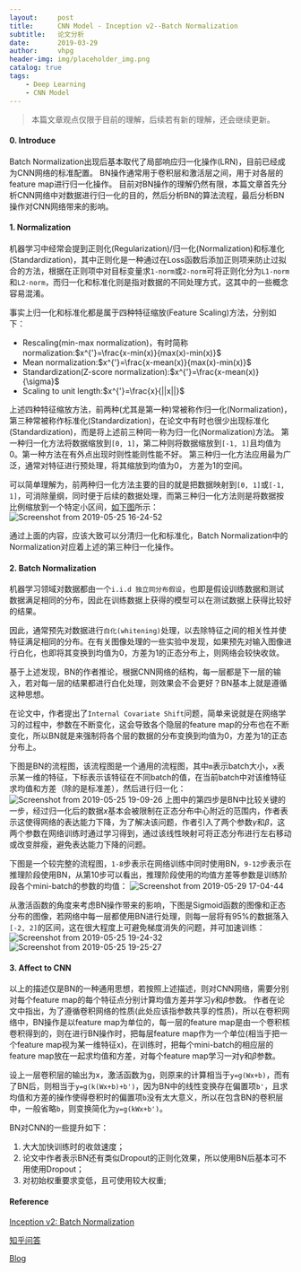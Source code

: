 ```yaml
---
layout:     post
title:      CNN Model - Inception v2--Batch Normalization
subtitle:   论文分析
date:       2019-03-29
author:     vhpg
header-img: img/placeholder_img.png
catalog: true
tags:
    - Deep Learning
    - CNN Model
---
```

> 本篇文章观点仅限于目前的理解，后续若有新的理解，还会继续更新。

#### 0. Introduce
Batch Normalization出现后基本取代了局部响应归一化操作(LRN)，目前已经成为CNN网络的标准配置。
BN操作通常用于卷积层和激活层之间，用于对各层的feature map进行归一化操作。
目前对BN操作的理解仍然有限，本篇文章首先分析CNN网络中对数据进行归一化的目的，然后分析BN的算法流程，最后分析BN操作对CNN网络带来的影响。

#### 1. Normalization
机器学习中经常会提到正则化(Regularization)/归一化(Normalization)和标准化(Standardization)，其中正则化是一种通过在Loss函数后添加正则项来防止过拟合的方法，根据在正则项中对目标变量求`1-norm`或`2-norm`可将正则化分为`L1-norm`和`L2-norm`，而归一化和标准化则是指对数据的不同处理方式，这其中的一些概念容易混淆。

事实上归一化和标准化都是属于四种特征缩放(Feature Scaling)方法，分别如下：
* Rescaling(min-max normalization)，有时简称normalization:$x^{'}=\frac{x-min(x)}{max(x)-min(x)}$
* Mean normalization:$x^{'}=\frac{x-mean(x)}{max(x)-min(x)}$
* Standardization(Z-score normalization):$x^{'}=\frac{x-mean(x)}{\sigma}$
* Scaling to unit length:$x^{'}=\frac{x}{||x||}$

上述四种特征缩放方法，前两种(尤其是第一种)常被称作归一化(Normalization)，第三种常被称作标准化(Standardization)，在论文中有时也很少出现标准化(Standardization)，而是将上述前三种同一称为归一化(Normalization)方法。
第一种归一化方法将数据缩放到`[0, 1]`，第二种则将数据缩放到`[-1, 1]`且均值为0。第一种方法在有外点出现时则性能则性能不好。
第三种归一化方法应用最为广泛，通常对特征进行预处理，将其缩放到均值为0， 方差为1的空间。

可以简单理解为，前两种归一化方法主要的目的就是把数据映射到`[0, 1]`或`[-1, 1]`，可消除量纲，同时便于后续的数据处理，而第三种归一化方法则是将数据按比例缩放到一个特定小区间，[如下图](https://www.cnblogs.com/skyfsm/p/8453498.html)所示：
![Screenshot from 2019-05-25 16-24-52](/assets/Screenshot%20from%202019-05-25%2016-24-52.png)

通过上面的内容，应该大致可以分清归一化和标准化，Batch Normalization中的Normalization对应着上述的第三种归一化操作。

#### 2. Batch Normalization
机器学习领域对数据都由一个`i.i.d 独立同分布假设`，也即是假设训练数据和测试数据满足相同的分布，因此在训练数据上获得的模型可以在测试数据上获得比较好的结果。

因此，通常预先对数据进行`白化(whitening)`处理，以去除特征之间的相关性并使特征满足相同的分布。在有关图像处理的一些实验中发现，如果预先对输入图像进行白化，也即将其变换到均值为0，方差为1的正态分布上，则网络会较快收敛。

基于上述发现，BN的作者推论，根据CNN网络的结构，每一层都是下一层的输入，若对每一层的结果都进行白化处理，则效果会不会更好？BN基本上就是遵循这种思想。

在论文中，作者提出了`Internal Covariate Shift`问题，简单来说就是在网络学习的过程中，参数在不断变化，这会导致各个隐层的feature map的分布也在不断变化，所以BN就是来强制将各个层的数据的分布变换到均值为0，方差为1的正态分布上。

下图是BN的流程图，该流程图是一个通用的流程图，其中`m`表示batch大小，`x`表示某一维的特征，下标表示该特征在不同batch的值，在当前batch中对该维特征求均值和方差（除的是标准差），然后进行归一化：
![Screenshot from 2019-05-25 19-09-26](/assets/Screenshot%20from%202019-05-25%2019-09-26.png)
上图中的第四步是BN中比较关键的一步，经过归一化后的数据$x$基本会被限制在正态分布中心附近的范围内，作者表示这使得网络的表达能力下降，为了解决该问题，作者引入了两个参数$\gamma$和$\beta$，这两个参数在网络训练时通过学习得到，通过该线性映射可将正态分布进行左右移动或改变胖瘦，避免表达能力下降的问题。

下图是一个较完整的流程图，`1-8`步表示在网络训练中同时使用BN，`9-12`步表示在推理阶段使用BN，从第10步可以看出，推理阶段使用的均值方差等参数是训练阶段各个mini-batch的参数的均值：
![Screenshot from 2019-05-29 17-04-44](/assets/Screenshot%20from%202019-05-29%2017-04-44.png)

从激活函数的角度来考虑BN操作带来的影响，下图是Sigmoid函数的图像和正态分布的图像，若网络中每一层都使用BN进行处理，则每一层将有95%的数据落入`[-2, 2]`的区间，这在很大程度上可避免梯度消失的问题，并可加速训练：
![Screenshot from 2019-05-25 19-24-32](/assets/Screenshot%20from%202019-05-25%2019-24-32.png)
![Screenshot from 2019-05-25 19-25-27](/assets/Screenshot%20from%202019-05-25%2019-25-27.png)

#### 3. Affect to CNN
以上的描述仅是BN的一种通用思想，若按照上述描述，则对CNN网络，需要分别对每个feature map的每个特征点分别计算均值方差并学习$\gamma$和$\beta$参数。
作者在论文中指出，为了遵循卷积网络的性质(此处应该指参数共享的性质)，所以在卷积网络中，BN操作是以feature map为单位的，每一层的feature map是由一个卷积核卷积得到的，则在进行BN操作时，把每层feature map作为一个单位(相当于把一个feature map视为某一维特征x)，在训练时，把每个mini-batch的相应层的feature map放在一起求均值和方差，对每个feature map学习一对$\gamma$和$\beta$参数。

设上一层卷积层的输出为x，激活函数为g，则原来的计算相当于`y=g(Wx+b)`，而有了BN后，则相当于`y=g(k(Wx+b)+b')`，因为BN中的线性变换存在偏置项`b'`，且求均值和方差的操作使得卷积时的偏置项`b`没有太大意义，所以在包含BN的卷积层中，一般省略`b`，则变换简化为`y=g(kWx+b')`。

BN对CNN的一些提升如下：
1. 大大加快训练时的收敛速度；
2. 论文中作者表示BN还有类似Dropout的正则化效果，所以使用BN后基本可不用使用Dropout；
3. 对初始权重要求变低，且可使用较大权重;

#### Reference
[Inception v2: Batch Normalization](https://arxiv.org/pdf/1502.03167.pdf)

[知乎问答](https://www.zhihu.com/question/20467170)

[Blog](https://www.cnblogs.com/skyfsm/p/8453498.html)
